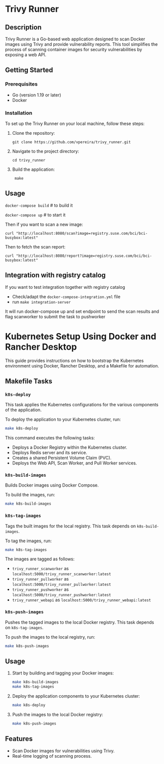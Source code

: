 # Trivy Runner

## Description
Trivy Runner is a Go-based web application designed to scan Docker images using Trivy and provide vulnerability reports. This tool simplifies the process of scanning container images for security vulnerabilities by exposing a web API.

## Getting Started

### Prerequisites
- Go (version 1.19 or later)
- Docker

### Installation

To set up the Trivy Runner on your local machine, follow these steps:

1. Clone the repository:
   ```
   git clone https://github.com/vpereira/trivy_runner.git
   ```
2. Navigate to the project directory:
   ```
   cd trivy_runner
   ```
3. Build the application:
   ```
    make
   ```

## Usage

`docker-compose build` # to build it

`docker-compose up` # to start it

Then if you want to scan a new image:

```
curl "http://localhost:8080/scan?image=registry.suse.com/bci/bci-busybox:latest"
```

Then to fetch the scan report:

```
curl "http://localhost:8080/report?image=registry.suse.com/bci/bci-busybox:latest"

```

## Integration with registry catalog

If you want to test integration together with registry catalog

- Check/adapt the `docker-compose-integration.yml` file
- run `make integration-server`

It will run docker-compose up and set endpoint to send the scan results and flag scanworker to submit the task to pushworker

# Kubernetes Setup Using Docker and Rancher Desktop

This guide provides instructions on how to bootstrap the Kubernetes environment using Docker, Rancher Desktop, and a Makefile for automation.

## Makefile Tasks

### `k8s-deploy`

This task applies the Kubernetes configurations for the various components of the application.

To deploy the application to your Kubernetes cluster, run:

```bash
make k8s-deploy
```

This command executes the following tasks:
- Deploys a Docker Registry within the Kubernetes cluster.
- Deploys Redis server and its service.
- Creates a shared Persistent Volume Claim (PVC).
- Deploys the Web API, Scan Worker, and Pull Worker services.

### `k8s-build-images`

Builds Docker images using Docker Compose.

To build the images, run:

```bash
make k8s-build-images
```

### `k8s-tag-images`

Tags the built images for the local registry. This task depends on `k8s-build-images`.

To tag the images, run:

```bash
make k8s-tag-images
```

The images are tagged as follows:
- `trivy_runner_scanworker` as `localhost:5000/trivy_runner_scanworker:latest`
- `trivy_runner_pullworker` as `localhost:5000/trivy_runner_pullworker:latest`
- `trivy_runner_pushworker` as `localhost:5000/trivy_runner_pushworker:latest`
- `trivy_runner_webapi` as `localhost:5000/trivy_runner_webapi:latest`

### `k8s-push-images`

Pushes the tagged images to the local Docker registry. This task depends on `k8s-tag-images`.

To push the images to the local registry, run:

```bash
make k8s-push-images
```

## Usage

1. Start by building and tagging your Docker images:

   ```bash
   make k8s-build-images
   make k8s-tag-images
   ```
   
2. Deploy the application components to your Kubernetes cluster:

   ```bash
   make k8s-deploy
   ```

3. Push the images to the local Docker registry:

   ```bash
   make k8s-push-images
   ```


## Features

- Scan Docker images for vulnerabilities using Trivy.
- Real-time logging of scanning process.
